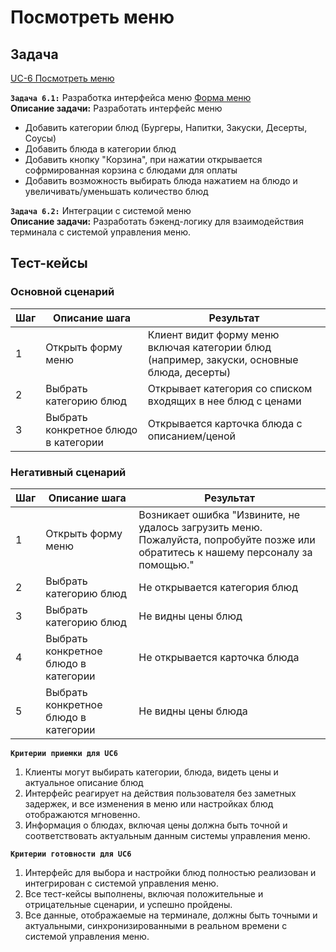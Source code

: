 # Посмотреть меню

## Задача

[UC-6 Посмотреть меню](../req.md#uc6)

**`Задача 6.1:`** Разработка интерфейса меню [Форма меню](../uix.md#wf6)
<br>
**Описание задачи:** Разработать интерфейс меню
- Добавить категории блюд (Бургеры, Напитки, Закуски, Десерты, Соусы)
- Добавить блюда в категории блюд
- Добавить кнопку "Корзина", при нажатии открывается софрмированная корзина с блюдами для оплаты
- Добавить возможность выбирать блюда нажатием на блюдо и увеличивать/уменьшать количество блюд 

**`Задача 6.2:`** Интеграции с системой меню
<br>
**Описание задачи:**  Разработать бэкенд-логику для взаимодействия терминала с системой управления меню. 

## Тест-кейсы

###  Основной сценарий

| Шаг | Описание шага                                               | Результат                                       |
|-----|-------------------------------------------------------------|-------------------------------------------------|
| 1   | Открыть форму меню                                          | Клиент видит форму меню включая категории блюд (например, закуски, основные блюда, десерты) |
| 2   | Выбрать категорию блюд                                      | Открывает категория со списком входящих в нее блюд с ценами   |
| 3   | Выбрать конкретное блюдо в категории                        | Открывается карточка блюда с описанием/ценой    |

### Негативный сценарий

| Шаг | Описание шага                                               | Результат                                       |
|-----|-------------------------------------------------------------|-------------------------------------------------|
| 1   | Открыть форму меню  | Возникает ошибка "Извините, не удалось загрузить меню. Пожалуйста, попробуйте позже или обратитесь к нашему персоналу за помощью." |
| 2   | Выбрать категорию блюд                                      | Не открывается категория блюд  |
| 3   | Выбрать категорию блюд                                      | Не  видны цены блюд  |
| 4   | Выбрать конкретное блюдо в категории                        | Не открывается карточка блюда    |
| 5   | Выбрать конкретное блюдо в категории                        | Не  видны цены блюда    |


**`Критерии приемки для UC6`**

1. Клиенты могут выбирать категории, блюда, видеть цены и актуальное описание блюд
2. Интерфейс реагирует на действия пользователя без заметных задержек, и все изменения в меню или настройках блюд отображаются мгновенно.
3. Информация о блюдах, включая цены должна быть точной и соответствовать актуальным данным системы управления меню.

**`Критерии готовности для UC6`**

1. Интерфейс для выбора и настройки блюд полностью реализован и интегрирован с системой управления меню. 
2. Все тест-кейсы выполнены, включая положительные и отрицательные сценарии, и успешно пройдены.
3. Все данные, отображаемые на терминале, должны быть точными и актуальными, синхронизированными в реальном времени с системой управления меню.
